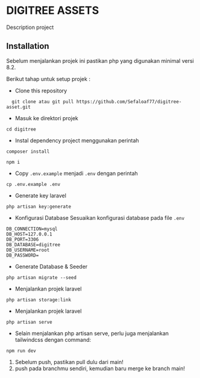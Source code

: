 # DIGITREE ASSETS

Description project

## Installation

Sebelum menjalankan projek ini pastikan php yang digunakan minimal versi 8.2.

Berikut tahap untuk setup projek :

- Clone this repository

```
  git clone atau git pull https://github.com/Sefaloaf77/digitree-asset.git
```

- Masuk ke direktori projek

```
cd digitree
```

- Instal dependency project menggunakan perintah

```
composer install
```

```
npm i
```

- Copy `.env.example` menjadi `.env` dengan perintah

```
cp .env.example .env
```

- Generate key laravel

```
php artisan key:generate
```

- Konfigurasi Database
  Sesuaikan konfigurasi database pada file `.env`

```
DB_CONNECTION=mysql
DB_HOST=127.0.0.1
DB_PORT=3306
DB_DATABASE=digitree
DB_USERNAME=root
DB_PASSWORD=
```

- Generate Database & Seeder

```
php artisan migrate --seed
```
- Menjalankan projek laravel

```
php artisan storage:link
```
- Menjalankan projek laravel

```
php artisan serve
```

- Selain menjalankan php artisan serve, perlu juga menjalankan tailwindcss dengan command:

```
npm run dev
```



1) Sebelum push, pastikan pull dulu dari main! 
2) push pada branchmu sendiri, kemudian baru merge ke branch main!
